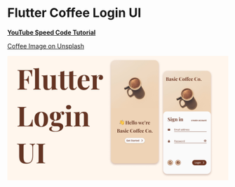 # Flutter Coffee Login UI

**[YouTube Speed Code Tutorial](https://youtu.be/aL4woh6h98s)**

[Coffee Image on Unsplash](https://unsplash.com/photos/XtUd5SiX464)

![Main Image](https://github.com/jaydanurwin/flutter_coffee_login_ui/blob/master/main.png)
